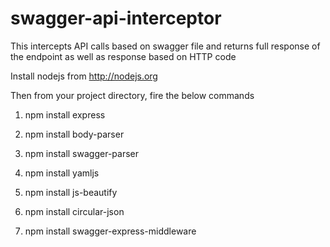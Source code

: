 # swagger-api-interceptor
This intercepts API calls based on swagger file and returns full response of the endpoint as well as response based on HTTP code


Install nodejs from http://nodejs.org

Then from your project directory, fire the below commands

1) npm install express

2) npm install body-parser

3) npm install swagger-parser

4) npm install yamljs

5) npm install js-beautify

6) npm install circular-json

7) npm install swagger-express-middleware
